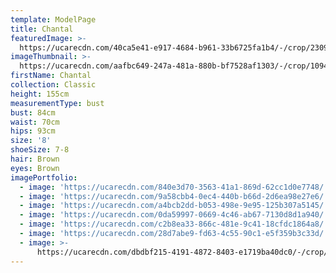 ```yaml
---
template: ModelPage
title: Chantal
featuredImage: >-
  https://ucarecdn.com/40ca5e41-e917-4684-b961-33b6725fa1b4/-/crop/2309x1586/0,0/-/preview/
imageThumbnail: >-
  https://ucarecdn.com/aafbc649-247a-481a-880b-bf7528af1303/-/crop/1094x1508/325,0/-/preview/
firstName: Chantal
collection: Classic
height: 155cm
measurementType: bust
bust: 84cm
waist: 70cm
hips: 93cm
size: '8'
shoeSize: 7-8
hair: Brown
eyes: Brown
imagePortfolio:
  - image: 'https://ucarecdn.com/840e3d70-3563-41a1-869d-62cc1d0e7748/'
  - image: 'https://ucarecdn.com/9a58cbb4-0ec4-440b-b66d-2d6ea98e27e6/'
  - image: 'https://ucarecdn.com/a4bcb2dd-b053-498e-9e95-125b307a5145/'
  - image: 'https://ucarecdn.com/0da59997-0669-4c46-ab67-7130d8d1a940/'
  - image: 'https://ucarecdn.com/c2b8ea33-866c-481e-9c41-18cfdc1864a8/'
  - image: 'https://ucarecdn.com/28d7abe9-fd63-4c55-90c1-e5f359b3c33d/'
  - image: >-
      https://ucarecdn.com/dbdbf215-4191-4872-8403-e1719ba40dc0/-/crop/1990x2915/0,623/-/preview/
---
```


